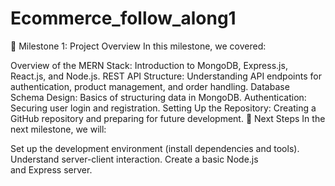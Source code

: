 # Ecommerce_follow_along1
📌 Milestone 1: Project Overview In this milestone, we covered:

Overview of the MERN Stack: Introduction to MongoDB, Express.js, React.js, and Node.js. REST API Structure: Understanding API endpoints for authentication, product management, and order handling. Database Schema Design: Basics of structuring data in MongoDB. Authentication: Securing user login and registration. Setting Up the Repository: Creating a GitHub repository and preparing for future development. 📎 Next Steps In the next milestone, we will:

Set up the development environment (install dependencies and tools). Understand server-client interaction. Create a basic Node.js and Express server.
